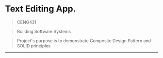 # Text Editing App.
> CENG431

> Building Software Systems

> Project's purpose is to demonstrate Composite Design Pattern and SOLID principles

---


